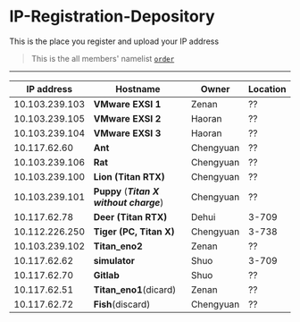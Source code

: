 # IP-Registration-Depository
This is the place you register and upload your IP address

> This is the all members' namelist [`order`](https://github.com/fnlab738/Weekly-Discussions-Archive/blob/master/namelist.md)


----

| IP address | Hostname | Owner | Location |
|------------|----------|-------|----------|
| 10.103.239.103 | **VMware EXSI 1**| Zenan| ?? |
| 10.103.239.105 | **VMware EXSI 2** | Haoran | ?? |
| 10.103.239.104 | **VMware EXSI 3** | Haoran | ?? |
| 10.117.62.60 | **Ant**| Chengyuan | ?? |
| 10.103.239.106 | **Rat**| Chengyuan | ?? |
| 10.103.239.100 | **Lion (Titan RTX)** | Chengyuan| ?? |
| 10.103.239.101 | **Puppy** (***Titan X without charge***)| Chengyuan| ?? |
| 10.117.62.78 | **Deer (Titan RTX)** | Dehui| 3-709 |
| 10.112.226.250 | **Tiger (PC, Titan X)** | Chengyuan| 3-738 |
| 10.103.239.102 | **Titan_eno2** | Zenan | ?? |
| 10.117.62.62 | **simulator** | Shuo | 3-709 |
| 10.117.62.70 | **Gitlab** | Shuo | ?? |
| 10.117.62.51 | **Titan_eno1**(dicard) | Zenan | ?? |
| 10.117.62.72 | **Fish**(discard) | Chengyuan | ?? |
